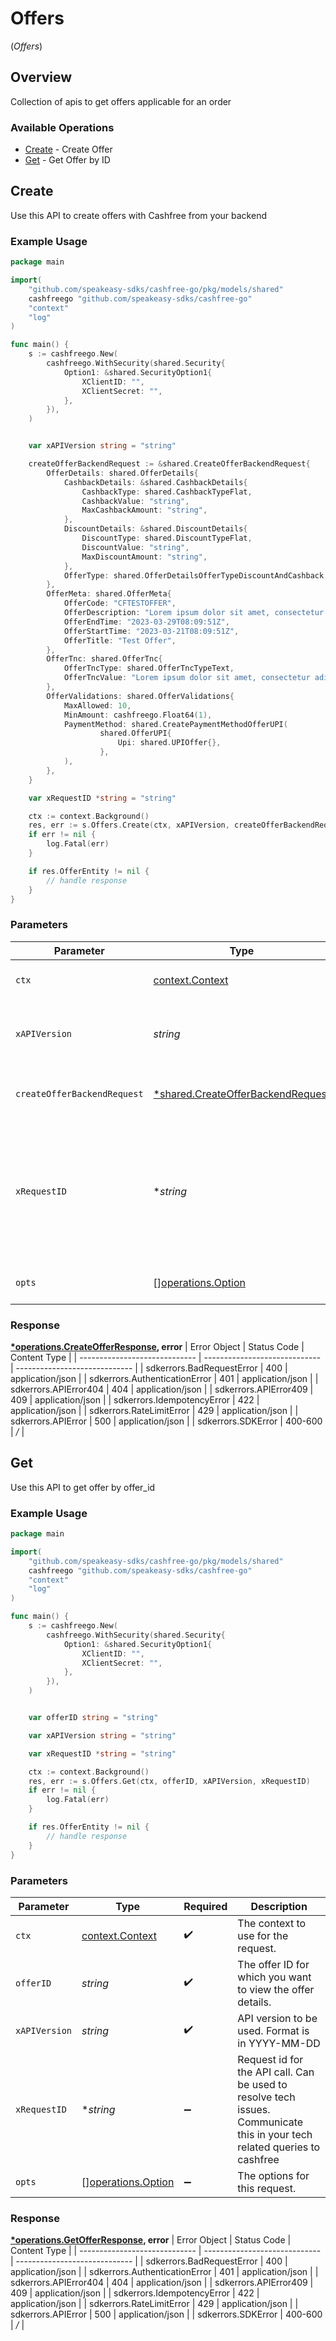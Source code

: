 # Offers
(*Offers*)

## Overview

Collection of apis to get offers applicable for an order

### Available Operations

* [Create](#create) - Create Offer
* [Get](#get) - Get Offer by ID

## Create

Use this API to create offers with Cashfree from your backend

### Example Usage

```go
package main

import(
	"github.com/speakeasy-sdks/cashfree-go/pkg/models/shared"
	cashfreego "github.com/speakeasy-sdks/cashfree-go"
	"context"
	"log"
)

func main() {
    s := cashfreego.New(
        cashfreego.WithSecurity(shared.Security{
            Option1: &shared.SecurityOption1{
                XClientID: "",
                XClientSecret: "",
            },
        }),
    )


    var xAPIVersion string = "string"

    createOfferBackendRequest := &shared.CreateOfferBackendRequest{
        OfferDetails: shared.OfferDetails{
            CashbackDetails: &shared.CashbackDetails{
                CashbackType: shared.CashbackTypeFlat,
                CashbackValue: "string",
                MaxCashbackAmount: "string",
            },
            DiscountDetails: &shared.DiscountDetails{
                DiscountType: shared.DiscountTypeFlat,
                DiscountValue: "string",
                MaxDiscountAmount: "string",
            },
            OfferType: shared.OfferDetailsOfferTypeDiscountAndCashback,
        },
        OfferMeta: shared.OfferMeta{
            OfferCode: "CFTESTOFFER",
            OfferDescription: "Lorem ipsum dolor sit amet, consectetur adipiscing elit",
            OfferEndTime: "2023-03-29T08:09:51Z",
            OfferStartTime: "2023-03-21T08:09:51Z",
            OfferTitle: "Test Offer",
        },
        OfferTnc: shared.OfferTnc{
            OfferTncType: shared.OfferTncTypeText,
            OfferTncValue: "Lorem ipsum dolor sit amet, consectetur adipiscing elit",
        },
        OfferValidations: shared.OfferValidations{
            MaxAllowed: 10,
            MinAmount: cashfreego.Float64(1),
            PaymentMethod: shared.CreatePaymentMethodOfferUPI(
                    shared.OfferUPI{
                        Upi: shared.UPIOffer{},
                    },
            ),
        },
    }

    var xRequestID *string = "string"

    ctx := context.Background()
    res, err := s.Offers.Create(ctx, xAPIVersion, createOfferBackendRequest, xRequestID)
    if err != nil {
        log.Fatal(err)
    }

    if res.OfferEntity != nil {
        // handle response
    }
}
```

### Parameters

| Parameter                                                                                                                  | Type                                                                                                                       | Required                                                                                                                   | Description                                                                                                                |
| -------------------------------------------------------------------------------------------------------------------------- | -------------------------------------------------------------------------------------------------------------------------- | -------------------------------------------------------------------------------------------------------------------------- | -------------------------------------------------------------------------------------------------------------------------- |
| `ctx`                                                                                                                      | [context.Context](https://pkg.go.dev/context#Context)                                                                      | :heavy_check_mark:                                                                                                         | The context to use for the request.                                                                                        |
| `xAPIVersion`                                                                                                              | *string*                                                                                                                   | :heavy_check_mark:                                                                                                         | API version to be used. Format is in YYYY-MM-DD                                                                            |
| `createOfferBackendRequest`                                                                                                | [*shared.CreateOfferBackendRequest](../../../pkg/models/shared/createofferbackendrequest.md)                               | :heavy_minus_sign:                                                                                                         | Request body to create an offer at Cashfree                                                                                |
| `xRequestID`                                                                                                               | **string*                                                                                                                  | :heavy_minus_sign:                                                                                                         | Request id for the API call. Can be used to resolve tech issues. Communicate this in your tech related queries to cashfree |
| `opts`                                                                                                                     | [][operations.Option](../../pkg/models/operations/option.md)                                                               | :heavy_minus_sign:                                                                                                         | The options for this request.                                                                                              |


### Response

**[*operations.CreateOfferResponse](../../pkg/models/operations/createofferresponse.md), error**
| Error Object                  | Status Code                   | Content Type                  |
| ----------------------------- | ----------------------------- | ----------------------------- |
| sdkerrors.BadRequestError     | 400                           | application/json              |
| sdkerrors.AuthenticationError | 401                           | application/json              |
| sdkerrors.APIError404         | 404                           | application/json              |
| sdkerrors.APIError409         | 409                           | application/json              |
| sdkerrors.IdempotencyError    | 422                           | application/json              |
| sdkerrors.RateLimitError      | 429                           | application/json              |
| sdkerrors.APIError            | 500                           | application/json              |
| sdkerrors.SDKError            | 400-600                       | */*                           |

## Get

Use this API to get offer by offer_id

### Example Usage

```go
package main

import(
	"github.com/speakeasy-sdks/cashfree-go/pkg/models/shared"
	cashfreego "github.com/speakeasy-sdks/cashfree-go"
	"context"
	"log"
)

func main() {
    s := cashfreego.New(
        cashfreego.WithSecurity(shared.Security{
            Option1: &shared.SecurityOption1{
                XClientID: "",
                XClientSecret: "",
            },
        }),
    )


    var offerID string = "string"

    var xAPIVersion string = "string"

    var xRequestID *string = "string"

    ctx := context.Background()
    res, err := s.Offers.Get(ctx, offerID, xAPIVersion, xRequestID)
    if err != nil {
        log.Fatal(err)
    }

    if res.OfferEntity != nil {
        // handle response
    }
}
```

### Parameters

| Parameter                                                                                                                  | Type                                                                                                                       | Required                                                                                                                   | Description                                                                                                                |
| -------------------------------------------------------------------------------------------------------------------------- | -------------------------------------------------------------------------------------------------------------------------- | -------------------------------------------------------------------------------------------------------------------------- | -------------------------------------------------------------------------------------------------------------------------- |
| `ctx`                                                                                                                      | [context.Context](https://pkg.go.dev/context#Context)                                                                      | :heavy_check_mark:                                                                                                         | The context to use for the request.                                                                                        |
| `offerID`                                                                                                                  | *string*                                                                                                                   | :heavy_check_mark:                                                                                                         | The offer ID for which you want to view the offer details.                                                                 |
| `xAPIVersion`                                                                                                              | *string*                                                                                                                   | :heavy_check_mark:                                                                                                         | API version to be used. Format is in YYYY-MM-DD                                                                            |
| `xRequestID`                                                                                                               | **string*                                                                                                                  | :heavy_minus_sign:                                                                                                         | Request id for the API call. Can be used to resolve tech issues. Communicate this in your tech related queries to cashfree |
| `opts`                                                                                                                     | [][operations.Option](../../pkg/models/operations/option.md)                                                               | :heavy_minus_sign:                                                                                                         | The options for this request.                                                                                              |


### Response

**[*operations.GetOfferResponse](../../pkg/models/operations/getofferresponse.md), error**
| Error Object                  | Status Code                   | Content Type                  |
| ----------------------------- | ----------------------------- | ----------------------------- |
| sdkerrors.BadRequestError     | 400                           | application/json              |
| sdkerrors.AuthenticationError | 401                           | application/json              |
| sdkerrors.APIError404         | 404                           | application/json              |
| sdkerrors.APIError409         | 409                           | application/json              |
| sdkerrors.IdempotencyError    | 422                           | application/json              |
| sdkerrors.RateLimitError      | 429                           | application/json              |
| sdkerrors.APIError            | 500                           | application/json              |
| sdkerrors.SDKError            | 400-600                       | */*                           |
